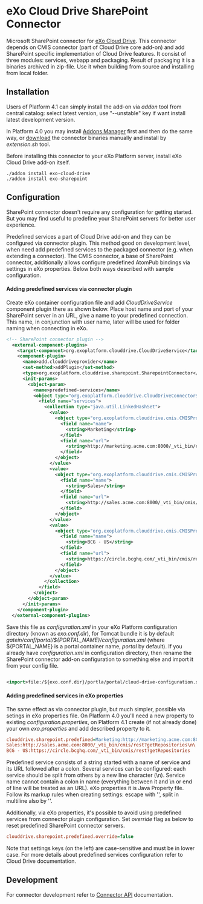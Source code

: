 eXo Cloud Drive SharePoint Connector
====================================

Microsoft SharePoint connector for [eXo Cloud Drive](https://github.com/exo-addons/cloud-drive-extension). This connector depends on CMIS connector (part of Cloud Drive core add-on) and add SharePoint specific implementation of Cloud Drive features.  It consist of three modules: services, webapp and packaging. Result of packaging it is a binaries archived in zip-file. Use it when building from source and installing from local folder.

Installation
------------

Users of Platform 4.1 can simply install the add-on via *addon* tool from central catalog: select latest version, use "--unstable" key if want install latest development version. 

In Platform 4.0 you may install [Addons Manager](https://github.com/exoplatform/addons-manager) first and then do the same way, or [download](http://sourceforge.net/projects/exo/files/Addons/Cloud%20Drive/) the connector binaries manually and install by _extension.sh_ tool. 

Before installing this connector to your eXo Platform server, install eXo Cloud Drive add-on itself. 

    ./addon install exo-cloud-drive
    ./addon install exo-sharepoint

Configuration
-------------

SharePoint connector doesn't require any configuration for getting started. But you may find useful to predefine your SharePoint servers for better user experience.

Predefined services a part of Cloud Drive add-on and they can be configured via connector plugin. This method good on development level, when need add predefined services to the packaged connector (e.g. when extending a connector).
The CMIS connector, a base of SharePoint connector, additionally allows configure predefined AtomPub bindings via settings in eXo properties. Below both ways described with sample configuration.

#### Adding predefined services via connector plugin ####
Create eXo container configuration file and add _CloudDriveService_ component plugin there as shown below. Place host name and port of your SharePoint server in an URL, give a name to your predefined connection. This name, in conjunction with user name, later will be used for folder naming when connecting in eXo.

```xml
<!-- SharePoint connector plugin -->
  <external-component-plugins>
    <target-component>org.exoplatform.clouddrive.CloudDriveService</target-component>
    <component-plugin>
      <name>add.clouddriveprovider</name>
      <set-method>addPlugin</set-method>
      <type>org.exoplatform.clouddrive.sharepoint.SharepointConnector</type>
      <init-params>
        <object-param>
          <name>predefined-services</name>
          <object type="org.exoplatform.clouddrive.CloudDriveConnector$PredefinedServices">
            <field name="services">
              <collection type="java.util.LinkedHashSet">
                <value>
                  <object type="org.exoplatform.clouddrive.cmis.CMISProvider$AtomPub">
                    <field name="name">
                      <string>Marketing</string>
                    </field>
                    <field name="url">
                      <string>http://marketing.acme.com:8000/_vti_bin/cmis/rest?getRepositories</string>
                    </field>
                  </object>
                </value>
                <value>
                  <object type="org.exoplatform.clouddrive.cmis.CMISProvider$AtomPub">
                    <field name="name">
                      <string>Sales</string>
                    </field>
                    <field name="url">
                      <string>http://sales.acme.com:8000/_vti_bin/cmis/rest?getRepositories</string>
                    </field>
                  </object>
                </value>
                <value>
                  <object type="org.exoplatform.clouddrive.cmis.CMISProvider$AtomPub">
                    <field name="name">
                      <string>BCG - US</string>
                    </field>
                    <field name="url">
                      <string>https://circle.bcghq.com/_vti_bin/cmis/rest?getRepositories</string>
                    </field>
                  </object>
                </value>
              </collection>
            </field>
          </object>
        </object-param>
      </init-params>
    </component-plugin>
  </external-component-plugins>
```

Save this file as *configuration.xml* in your eXo Platform configuration directory (known as _exo.conf.dir_), for Tomcat bundle it is by default _gatein/conf/portal/${PORTAL_NAME}/configuration.xml_ (where ${PORTAL_NAME} is a portal container name, *portal* by default). If you already have *configuration.xml* in configuration directory, then rename the SharePoint connector add-on configuration to something else and import it from your config file.

```xml

<import>file:/${exo.conf.dir}/portla/portal/cloud-drive-configuration.xml</import>

```

#### Adding predefined services in eXo properties ####
The same effect as via connector plugin, but much simpler, possible via setings in eXo properties file. On Platform 4.0 you'll need a new property to existing _configuration.properties_, on Platform 4.1 create (if not already done) your own _exo.properties_ and add described property to it.

```ini
clouddrive.sharepoint.predefined=Marketing:http://marketing.acme.com:8000/_vti_bin/cmis/rest?getRepositories\n\
Sales:http://sales.acme.com:8000/_vti_bin/cmis/rest?getRepositories\n\
BCG - US:https://circle.bcghq.com/_vti_bin/cmis/rest?getRepositories

```

Predefined service consists of a string started with a name of service and its URL followed after a colon. Several services can be configured: each service should be split from others by a new line character (\n). Service name cannot contain a colon in name (everything between it and \n or end of line will be treated as an URL). eXo properties it is Java Property file. Follow its markup rules when creating settings: escape with '\', split in multiline also by '\'. 

Additionally, via eXo properties, it's possible to avoid using predefined services from connector plugin configuration. Set _override_ flag as below to reset predefined SharePoint connector servers. 

```ini
clouddrive.sharepoint.predefined.override=false
```
Note that settings keys (on the left) are case-sensitive and must be in lower case. For more details about predefined services configuration refer to Cloud Drive documentation.
 

Development
-----------

For connector development refer to [Connector API](https://github.com/exo-addons/cloud-drive-extension/blob/master/documentation/CONNECTOR_API.md) documentation. 



